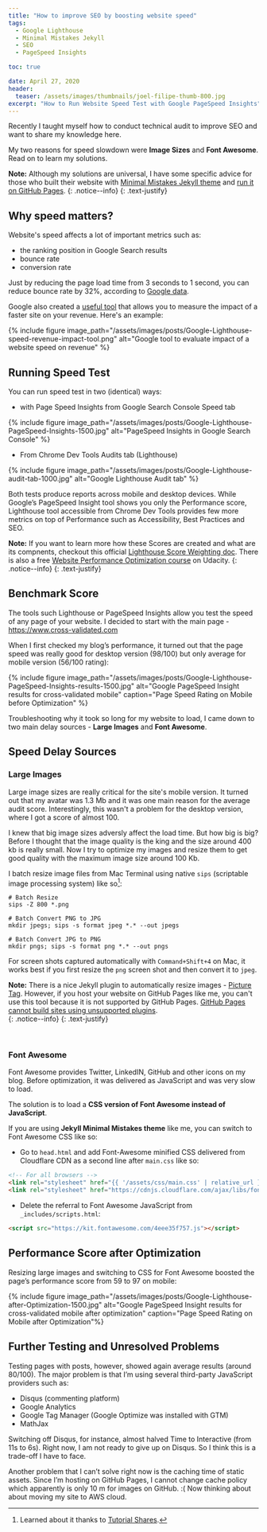 ```yaml
---
title: "How to improve SEO by boosting website speed"
tags:
  - Google Lighthouse
  - Minimal Mistakes Jekyll
  - SEO
  - PageSpeed Insights

toc: true

date: April 27, 2020
header:
  teaser: /assets/images/thumbnails/joel-filipe-thumb-800.jpg
excerpt: "How to Run Website Speed Test with Google PageSpeed Insights"
---
```


Recently I taught myself how to conduct technical audit to improve SEO and want to share my knowledge here. 

My two reasons for speed slowdown were **Image Sizes** and  **Font Awesome**. Read on to learn my solutions.

<i class="far fa-sticky-note"></i> **Note:** Although my solutions are universal, I have some specific advice for those who built their website with [Minimal Mistakes Jekyll theme](https://mmistakes.github.io/minimal-mistakes/docs/quick-start-guide/) and [run it on GitHub Pages](/Personal-website-with-Minimal-Mistakes-Jekyll-Theme-HOWTO-Part-III/).
  {: .notice--info}
  {: .text-justify}



## Why speed matters?
Website's speed affects a lot of important metrics such as:
- the ranking position in Google Search results
- bounce rate
- conversion rate 

Just by reducing the page load time from 3 seconds to 1 second, you can reduce bounce rate by 32%, according to [Google data](https://support.google.com/webmasters/answer/9205520). 

Google also created a [useful tool](https://www.thinkwithgoogle.com/feature/testmysite/) that allows you to measure the impact of a faster site on your revenue. Here's an example:

{% include figure image_path="/assets/images/posts/Google-Lighthouse-speed-revenue-impact-tool.png" alt="Google tool to evaluate impact of a website speed on revenue" %}


## Running Speed Test
You can run speed test in two (identical) ways:

- with Page Speed Insights from Google Search Console Speed tab 

{% include figure image_path="/assets/images/posts/Google-Lighthouse-PageSpeed-Insights-1500.jpg" alt="PageSpeed Insights in Google Search Console" %}

- From Chrome Dev Tools Audits tab (Lighthouse)

{% include figure image_path="/assets/images/posts/Google-Lighthouse-audit-tab-1000.jpg" alt="Google Lighthouse Audit tab" %}

Both tests produce reports across mobile and desktop devices. While Google’s PageSpeed Insight tool shows you only the Performance score, Lighthouse tool accessible from Chrome Dev Tools provides few more metrics on top of Performance such as Accessibility, Best Practices and SEO.

<i class="far fa-sticky-note"></i> **Note:** If you want to learn more how these Scores are created and what are its compnents, checkout this official [Lighthouse Score Weighting doc](https://docs.google.com/spreadsheets/d/1up5rxd4EMCoMaxH8cppcK1x76n6HLx0e7jxb0e0FXvc/edit#gid=283330180). There is also a free [Website Performance Optimization course](https://www.udacity.com/course/website-performance-optimization--ud884) on Udacity.
  {: .notice--info}
  {: .text-justify}



## Benchmark Score

The tools such Lighthouse or PageSpeed Insights allow you test the speed of any page of your website. I decided to start with the main page - https://www.cross-validated.com

When I first checked my blog’s performance, it turned out that the page speed was really good for desktop version (98/100) but only average for mobile version (56/100 rating):

{% include figure image_path="/assets/images/posts/Google-Lighthouse-PageSpeed-Insights-results-1500.jpg" alt="Google PageSpeed Insight results for cross-validated mobile" caption="Page Speed Rating on Mobile before Optimization" %}
 
Troubleshooting why it took so long for my website to load, I came down to two main delay sources - **Large Images** and **Font Awesome**.


## Speed Delay Sources

### Large Images 

Large image sizes are really critical for the site's mobile version. It turned out that my avatar was 1.3 Mb and it was one main reason for the average audit score. Interestingly, this wasn't a problem for the desktop version, where I got a score of almost 100.

I knew that big image sizes adversly affect the load time. But how big is big? Before I thought that the image quality is the king and the size around 400 kb is really small. Now I try to optimize my images and resize them to get good quality with the maximum image size around 100 Kb.

I batch resize image files from Mac Terminal using native `sips` (scriptable image processing system) like so[^ft1]:

```terminal
# Batch Resize 
sips -Z 800 *.png

# Batch Convert PNG to JPG
mkdir jpegs; sips -s format jpeg *.* --out jpegs

# Batch Convert JPG to PNG
mkdir pngs; sips -s format png *.* --out pngs
```


For screen shots captured automatically with `Command+Shift+4` on Mac, it works best if you first resize the `png` screen shot and then convert it to `jpeg`.


<i class="far fa-sticky-note"></i> **Note:** There is a nice Jekyll plugin to automatically resize images - [Picture Tag](https://github.com/rbuchberger/jekyll_picture_tag). However, if you host your website on GitHub Pages like me, you can't use this tool because it is not supported by GitHub Pages. [GitHub Pages cannot build sites using unsupported plugins](https://help.github.com/en/github/working-with-github-pages/about-github-pages-and-jekyll).  
  {: .notice--info}
  {: .text-justify}

&nbsp;
&nbsp;

### Font Awesome

Font Awesome provides Twitter, LinkedIN, GitHub and other icons on my blog. Before optimization, it was delivered as JavaScript and was very slow to load.

The solution is to load a **CSS version of Font Awesome instead of JavaScript**.

If you are using **Jekyll Minimal Mistakes theme** like me, you can switch to Font Awesome CSS like so:

- Go to `head.html` and add Font-Awesome minified CSS delivered from Cloudflare CDN as a second line after `main.css` like so:

```md
<!-- For all browsers -->
<link rel="stylesheet" href="{{ '/assets/css/main.css' | relative_url }}">
<link rel="stylesheet" href="https://cdnjs.cloudflare.com/ajax/libs/font-awesome/5.9.0/css/all.min.css">
```
- Delete the referral to Font Awesome JavaScript from `_includes/scripts.html`:

```md
<script src="https://kit.fontawesome.com/4eee35f757.js"></script>
```

## Performance Score after Optimization

Resizing large images and switching to CSS for Font Awesome boosted the page’s performance score from 59 to 97 on mobile:

{% include figure image_path="/assets/images/posts/Google-Lighthouse-after-Optimization-1500.jpg" alt="Google PageSpeed Insight results for cross-validated mobile after optimization" caption="Page Speed Rating on Mobile after Optimization"%}
 

## Further Testing and Unresolved Problems

Testing pages with posts, however, showed again average results (around 80/100). The major problem is that I’m using several third-party JavaScript providers such as:

- Disqus (commenting platform)
- Google Analytics
- Google Tag Manager (Google Optimize was installed with GTM)
- MathJax

Switching off Disqus, for instance, almost halved Time to Interactive (from 11s to 6s). Right now, I am not ready to give up on Disqus. So I think this is a trade-off I have to face.

Another problem that I can’t solve right now is the caching time of static assets. Since I’m hosting on GitHub Pages, I cannot change cache policy which apparently is only 10 m for images on GitHub. :( Now thinking about about moving my site to AWS cloud.

[^ft1]: Learned about it thanks to [Tutorial Shares](http://tutorialshares.com/batch-convert-png-jpg-mac-terminal/).